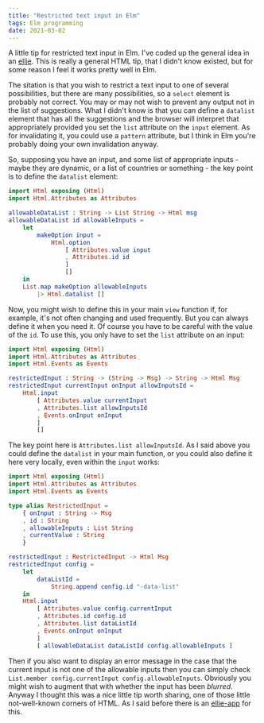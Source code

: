 ```yaml
---
title: "Restricted text input in Elm"
tags: Elm programming
date: 2021-03-02
---
```


A little tip for restricted text input in Elm. I've coded up the general idea in an [ellie](https://ellie-app.com/cwm5rQdMChGa1). This is really a general HTML tip, that I didn't know existed, but for some reason I feel it works pretty well in Elm.

The sitation is that you wish to restrict a text input to one of several possibilities, but there are many possibilities, so a `select` element is probably not correct. You may or may not wish to prevent any output not in the list of suggestions. What I didn't know is that you can define a `datalist` element that has all the suggestions and the browser will interpret that appropriately provided you set the `list` attribute on the `input` element. As for invalidating it, you could use a `pattern` attribute, but I think in Elm you're probably doing your own invalidation anyway.

So, supposing you have an input, and some list of appropriate inputs - maybe they are dynamic, or a list of countries or something - the key point is to define the `datalist` element:

```elm
import Html exposing (Html)
import Html.Attributes as Attributes

allowableDataList : String -> List String -> Html msg
allowableDataList id allowableInputs =
    let
        makeOption input =
            Html.option
                [ Attributes.value input
                , Attributes.id id 
                ]
                []
    in
    List.map makeOption allowableInputs
        |> Html.datalist []
```

Now, you might wish to define this in your main `view` function if, for example, it's not often changing and used frequently. But you can always define it when you need it. Of course you have to be careful with the value of the `id`.  To use this, you only have to set the `list` attribute on an input:

```elm
import Html exposing (Html)
import Html.Attributes as Attributes
import Html.Events as Events

restrictedInput : String -> (String -> Msg) -> String -> Html Msg
restrictedInput currentInput onInput allowInputsId =
    Html.input
        [ Attributes.value currentInput
        , Attributes.list allowInputsId
        , Events.onInput onInput
        ]
        [] 
```

The key point here is `Attributes.list allowInputsId`. As I said above you could define the `datalist` in your main function, or you could also define it here very locally, even within the `input` works:


```elm
import Html exposing (Html)
import Html.Attributes as Attributes
import Html.Events as Events

type alias RestrictedInput =
    { onInput : String -> Msg
    , id : String
    , allowableInputs : List String
    , currentValue : String
    }

restrictedInput : RestrictedInput -> Html Msg
restrictedInput config =
    let
        dataListId =
            String.append config.id "-data-list"
    in
    Html.input
        [ Attributes.value config.currentInput
        , Attributes.id config.id
        , Attributes.list dataListId
        , Events.onInput onInput
        ]
        [ allowableDataList dataListId config.allowableInputs ]
```

Then if you also want to display an error message in the case that the current input is not one of the allowable inputs then you can simply check `List.member config.currentInput config.allowableInputs`. Obviously you might wish to augment that with whether the input has been *blurred*. Anyway I thought this was a nice little tip worth sharing, one of those little not-well-known corners of HTML. As I said before there is an [ellie-app](https://ellie-app.com/cwm5rQdMChGa1) for this.
